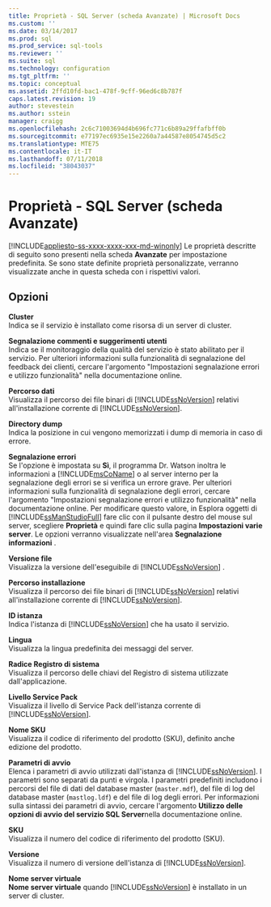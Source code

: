 ```yaml
---
title: Proprietà - SQL Server (scheda Avanzate) | Microsoft Docs
ms.custom: ''
ms.date: 03/14/2017
ms.prod: sql
ms.prod_service: sql-tools
ms.reviewer: ''
ms.suite: sql
ms.technology: configuration
ms.tgt_pltfrm: ''
ms.topic: conceptual
ms.assetid: 2ffd10fd-bac1-478f-9cff-96ed6c8b787f
caps.latest.revision: 19
author: stevestein
ms.author: sstein
manager: craigg
ms.openlocfilehash: 2c6c71003694d4b696fc771c6b89a29ffafbff0b
ms.sourcegitcommit: e77197ec6935e15e2260a7a44587e8054745d5c2
ms.translationtype: MTE75
ms.contentlocale: it-IT
ms.lasthandoff: 07/11/2018
ms.locfileid: "38043037"
---
```

# <a name="sql-server-properties-advanced-tab"></a>Proprietà - SQL Server (scheda Avanzate)
[!INCLUDE[appliesto-ss-xxxx-xxxx-xxx-md-winonly](../../includes/appliesto-ss-xxxx-xxxx-xxx-md-winonly.md)]
  Le proprietà descritte di seguito sono presenti nella scheda **Avanzate** per impostazione predefinita. Se sono state definite proprietà personalizzate, verranno visualizzate anche in questa scheda con i rispettivi valori.  
  
## <a name="options"></a>Opzioni  
 **Cluster**  
 Indica se il servizio è installato come risorsa di un server di cluster.  
  
 **Segnalazione commenti e suggerimenti utenti**  
 Indica se il monitoraggio della qualità del servizio è stato abilitato per il servizio. Per ulteriori informazioni sulla funzionalità di segnalazione del feedback dei clienti, cercare l'argomento "Impostazioni segnalazione errori e utilizzo funzionalità" nella documentazione online.  
  
 **Percorso dati**  
 Visualizza il percorso dei file binari di [!INCLUDE[ssNoVersion](../../includes/ssnoversion-md.md)] relativi all'installazione corrente di [!INCLUDE[ssNoVersion](../../includes/ssnoversion-md.md)].  
  
 **Directory dump**  
 Indica la posizione in cui vengono memorizzati i dump di memoria in caso di errore.  
  
 **Segnalazione errori**  
 Se l'opzione è impostata su **Sì**, il programma Dr. Watson inoltra le informazioni a [!INCLUDE[msCoName](../../includes/msconame-md.md)] o al server interno per la segnalazione degli errori se si verifica un errore grave. Per ulteriori informazioni sulla funzionalità di segnalazione degli errori, cercare l'argomento "Impostazioni segnalazione errori e utilizzo funzionalità" nella documentazione online. Per modificare questo valore, in Esplora oggetti di [!INCLUDE[ssManStudioFull](../../includes/ssmanstudiofull-md.md)] fare clic con il pulsante destro del mouse sul server, scegliere **Proprietà** e quindi fare clic sulla pagina **Impostazioni varie server**. Le opzioni verranno visualizzate nell'area **Segnalazione informazioni** .  
  
 **Versione file**  
 Visualizza la versione dell'eseguibile di [!INCLUDE[ssNoVersion](../../includes/ssnoversion-md.md)] .  
  
 **Percorso installazione**  
 Visualizza il percorso dei file binari di [!INCLUDE[ssNoVersion](../../includes/ssnoversion-md.md)] relativi all'installazione corrente di [!INCLUDE[ssNoVersion](../../includes/ssnoversion-md.md)].  
  
 **ID istanza**  
 Indica l'istanza di [!INCLUDE[ssNoVersion](../../includes/ssnoversion-md.md)] che ha usato il servizio.  
  
 **Lingua**  
 Visualizza la lingua predefinita dei messaggi del server.  
  
 **Radice Registro di sistema**  
 Visualizza il percorso delle chiavi del Registro di sistema utilizzate dall'applicazione.  
  
 **Livello Service Pack**  
 Visualizza il livello di Service Pack dell'istanza corrente di [!INCLUDE[ssNoVersion](../../includes/ssnoversion-md.md)].  
  
 **Nome SKU**  
 Visualizza il codice di riferimento del prodotto (SKU), definito anche edizione del prodotto.  
  
 **Parametri di avvio**  
 Elenca i parametri di avvio utilizzati dall'istanza di [!INCLUDE[ssNoVersion](../../includes/ssnoversion-md.md)]. I parametri sono separati da punti e virgola. I parametri predefiniti includono i percorsi del file di dati del database master (`master.mdf`), del file di log del database master (`mastlog.ldf`) e del file di log degli errori. Per informazioni sulla sintassi dei parametri di avvio, cercare l'argomento **Utilizzo delle opzioni di avvio del servizio SQL Server**nella documentazione online.  
  
 **SKU**  
 Visualizza il numero del codice di riferimento del prodotto (SKU).  
  
 **Versione**  
 Visualizza il numero di versione dell'istanza di [!INCLUDE[ssNoVersion](../../includes/ssnoversion-md.md)].  
  
 **Nome server virtuale**  
 **Nome server virtuale** quando [!INCLUDE[ssNoVersion](../../includes/ssnoversion-md.md)] è installato in un server di cluster.  
  
  

